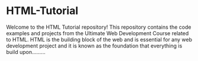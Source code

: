 # HTML-Tutorial
Welcome to the HTML Tutorial repository! This repository contains the code examples and projects from the Ultimate Web Development Course related to HTML.  HTML is the building block of the web and is essential for any web development project and it is known as the foundation that everything is build upon.........
